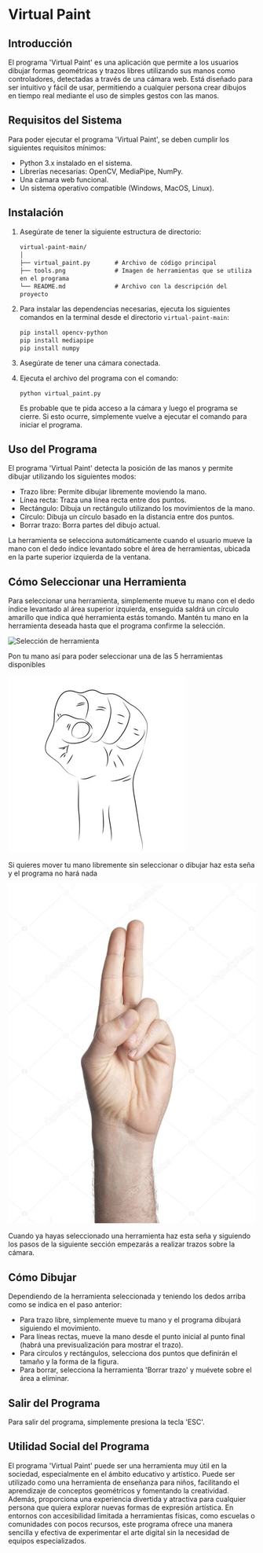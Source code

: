 # Virtual Paint

## Introducción

El programa 'Virtual Paint' es una aplicación que permite a los usuarios dibujar formas geométricas y trazos libres utilizando sus manos como controladores, detectadas a través de una cámara web. Está diseñado para ser intuitivo y fácil de usar, permitiendo a cualquier persona crear dibujos en tiempo real mediante el uso de simples gestos con las manos.

## Requisitos del Sistema

Para poder ejecutar el programa 'Virtual Paint', se deben cumplir los siguientes requisitos mínimos:
- Python 3.x instalado en el sistema.
- Librerías necesarias: OpenCV, MediaPipe, NumPy.
- Una cámara web funcional.
- Un sistema operativo compatible (Windows, MacOS, Linux).

## Instalación

1. Asegúrate de tener la siguiente estructura de directorio:

   ```
   virtual-paint-main/
   │
   ├── virtual_paint.py       # Archivo de código principal
   ├── tools.png              # Imagen de herramientas que se utiliza en el programa
   └── README.md              # Archivo con la descripción del proyecto
   ```

2. Para instalar las dependencias necesarias, ejecuta los siguientes comandos en la terminal desde el directorio `virtual-paint-main`:

   ```
   pip install opencv-python
   pip install mediapipe
   pip install numpy
   ```

3. Asegúrate de tener una cámara conectada.

4. Ejecuta el archivo del programa con el comando:

   ```
   python virtual_paint.py
   ```

   Es probable que te pida acceso a la cámara y luego el programa se cierre. Si esto ocurre, simplemente vuelve a ejecutar el comando para iniciar el programa.

## Uso del Programa

El programa 'Virtual Paint' detecta la posición de las manos y permite dibujar utilizando los siguientes modos:
- Trazo libre: Permite dibujar libremente moviendo la mano.
- Línea recta: Traza una línea recta entre dos puntos.
- Rectángulo: Dibuja un rectángulo utilizando los movimientos de la mano.
- Círculo: Dibuja un círculo basado en la distancia entre dos puntos.
- Borrar trazo: Borra partes del dibujo actual.

La herramienta se selecciona automáticamente cuando el usuario mueve la mano con el dedo índice levantado sobre el área de herramientas, ubicada en la parte superior izquierda de la ventana.

## Cómo Seleccionar una Herramienta

Para seleccionar una herramienta, simplemente mueve tu mano con el dedo índice levantado al área superior izquierda, enseguida saldrá un círculo amarillo que indica qué herramienta estás tomando. Mantén tu mano en la herramienta deseada hasta que el programa confirme la selección.

![Selección de herramienta](images/unoarriba.avif)

Pon tu mano así para poder seleccionar una de las 5 herramientas disponibles

![Mano libre](images/cerrada.jpg)

Si quieres mover tu mano libremente sin seleccionar o dibujar haz esta seña y el programa no hará nada

![Mano para dibujar](images/dosarriba.jpg)

Cuando ya hayas seleccionado una herramienta haz esta seña y siguiendo los pasos de la siguiente sección empezarás a realizar trazos sobre la cámara.

## Cómo Dibujar

Dependiendo de la herramienta seleccionada y teniendo los dedos arriba como se indica en el paso anterior:
- Para trazo libre, simplemente mueve tu mano y el programa dibujará siguiendo el movimiento.
- Para líneas rectas, mueve la mano desde el punto inicial al punto final (habrá una previsualización para mostrar el trazo).
- Para círculos y rectángulos, selecciona dos puntos que definirán el tamaño y la forma de la figura.
- Para borrar, selecciona la herramienta 'Borrar trazo' y muévete sobre el área a eliminar.

## Salir del Programa

Para salir del programa, simplemente presiona la tecla 'ESC'.

## Utilidad Social del Programa

El programa 'Virtual Paint' puede ser una herramienta muy útil en la sociedad, especialmente en el ámbito educativo y artístico. Puede ser utilizado como una herramienta de enseñanza para niños, facilitando el aprendizaje de conceptos geométricos y fomentando la creatividad. Además, proporciona una experiencia divertida y atractiva para cualquier persona que quiera explorar nuevas formas de expresión artística. En entornos con accesibilidad limitada a herramientas físicas, como escuelas o comunidades con pocos recursos, este programa ofrece una manera sencilla y efectiva de experimentar el arte digital sin la necesidad de equipos especializados.
